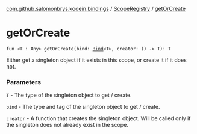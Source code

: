[com.github.salomonbrys.kodein.bindings](../index.md) / [ScopeRegistry](index.md) / [getOrCreate](.)

# getOrCreate

`fun <T : Any> getOrCreate(bind: `[`Bind`](../../com.github.salomonbrys.kodein/-kodein/-bind/index.md)`<T>, creator: () -> T): T`

Either get a singleton object if it exists in this scope, or create it if it does not.

### Parameters

`T` - The type of the singleton object to get / create.

`bind` - The type and tag of the singleton object to get / create.

`creator` - A function that creates the singleton object. Will be called only if the singleton does not already exist in the scope.